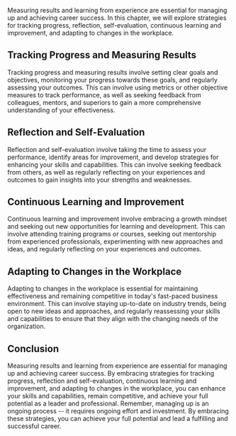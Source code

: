 
Measuring results and learning from experience are essential for managing up and achieving career success. In this chapter, we will explore strategies for tracking progress, reflection, self-evaluation, continuous learning and improvement, and adapting to changes in the workplace.

Tracking Progress and Measuring Results
---------------------------------------

Tracking progress and measuring results involve setting clear goals and objectives, monitoring your progress towards these goals, and regularly assessing your outcomes. This can involve using metrics or other objective measures to track performance, as well as seeking feedback from colleagues, mentors, and superiors to gain a more comprehensive understanding of your effectiveness.

Reflection and Self-Evaluation
------------------------------

Reflection and self-evaluation involve taking the time to assess your performance, identify areas for improvement, and develop strategies for enhancing your skills and capabilities. This can involve seeking feedback from others, as well as regularly reflecting on your experiences and outcomes to gain insights into your strengths and weaknesses.

Continuous Learning and Improvement
-----------------------------------

Continuous learning and improvement involve embracing a growth mindset and seeking out new opportunities for learning and development. This can involve attending training programs or courses, seeking out mentorship from experienced professionals, experimenting with new approaches and ideas, and regularly reflecting on your experiences and outcomes.

Adapting to Changes in the Workplace
------------------------------------

Adapting to changes in the workplace is essential for maintaining effectiveness and remaining competitive in today's fast-paced business environment. This can involve staying up-to-date on industry trends, being open to new ideas and approaches, and regularly reassessing your skills and capabilities to ensure that they align with the changing needs of the organization.

Conclusion
----------

Measuring results and learning from experience are essential for managing up and achieving career success. By embracing strategies for tracking progress, reflection and self-evaluation, continuous learning and improvement, and adapting to changes in the workplace, you can enhance your skills and capabilities, remain competitive, and achieve your full potential as a leader and professional. Remember, managing up is an ongoing process -- it requires ongoing effort and investment. By embracing these strategies, you can achieve your full potential and lead a fulfilling and successful career.
